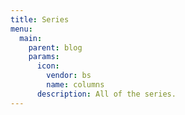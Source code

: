 ```yaml
---
title: Series
menu:
  main:
    parent: blog
    params:
      icon:
        vendor: bs
        name: columns
      description: All of the series.
---
```



